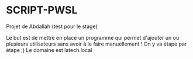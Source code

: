 # SCRIPT-PWSL
Projet de Abdallah (test pour le stage)


Le but est de mettre en place un programme qui permet d'ajouter un ou plusieurs utilisateurs sans avoir à le faire manuellement !
On y va étape par étape ;)
Le domaine est latech.local 
